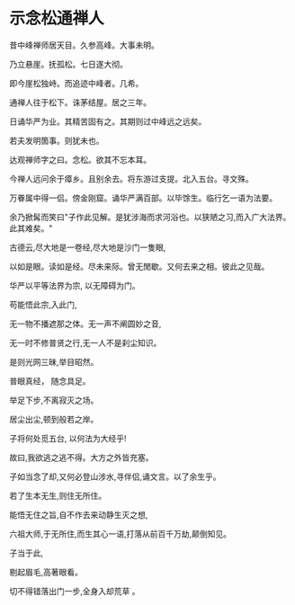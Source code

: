# 示念松通禅人

昔中峰禅师居天目。久参高峰。大事未明。

乃立悬崖。抚孤松。七日遂大彻。

即今崖松独峙。而追迹中峰者。几希。

通禅人往于松下。诛茅结屋。居之三年。

日诵华严为业。其精苦固有之。其期则过中峰远之远矣。

若夫发明箇事。则犹未也。

达观禅师字之曰。念松。欲其不忘本耳。

今禅人远问余于瘴乡。且别余去。将东游过支提。北入五台。寻文殊。

万眷属中得一侣。傍金刚窟。诵华严满百部。以毕馀生。临行乞一语为法要。

余乃掀髯而笑曰"子作此见解。是犹涉海而求河浴也。以狭陋之习,而入广大法界。此其难矣。"

古德云,尽大地是一卷经,尽大地是沙门一隻眼,

以如是眼。读如是经。尽未来际。曾无閒歇。又何去来之相。彼此之见哉。

华严以平等法界为宗, 以无障碍为门。

苟能悟此宗,入此门,

无一物不播遮那之体。无一声不阐圆妙之音, 

无一时不修普贤之行,无一人不是刹尘知识。

是则光网三昧,举目昭然。

普眼真经， 随念具足。

举足下步,不离寂灭之场。

居尘出尘,顿到般若之岸。

子将何处觅五台, 以何法为大经乎!

故曰,我欲逃之逃不得。大方之外皆充塞。

子如当念了却,又何必登山涉水,寻伴侣,诵文言。以了余生乎。

若了生本无生,则住无所住。

能悟无住之旨,自不作去来动静生灭之想,

六祖大师,于无所住,而生其心一语,打落从前百千万劫,颠倒知见。

子当于此,

剔起眉毛,高著眼看。

切不得错落出门一步,全身入却荒草 。

